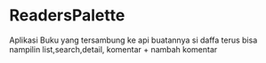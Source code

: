 # ReadersPalette

Aplikasi Buku yang tersambung ke api buatannya si daffa terus bisa nampilin list,search,detail, komentar + nambah komentar
